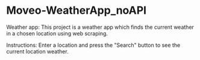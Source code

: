 # Moveo-WeatherApp_noAPI


Weather app:
This project is a weather app which finds the current weather in a chosen location using web scraping.

Instructions:
Enter a location and press the "Search" button to see the current location weather.

